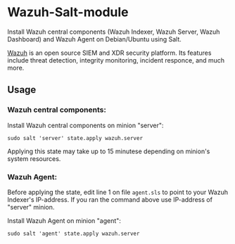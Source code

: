 # Wazuh-Salt-module

Install Wazuh central components (Wazuh Indexer, Wazuh Server, Wazuh Dashboard) and Wazuh Agent on Debian/Ubuntu using Salt.

[Wazuh](https://wazuh.com/) is an open source SIEM and XDR security platform. Its features include threat detection, integrity monitoring, incident responce, and much more.

## Usage

### Wazuh central components:

Install Wazuh central components on minion "server":

    sudo salt 'server' state.apply wazuh.server

Applying this state may take up to 15 minutese depending on minion's system resources.

### Wazuh Agent:

Before applying the state, edit line 1 on file `agent.sls` to point to your Wazuh Indexer's IP-address. If you ran the command above use IP-address of "server" minion.

Install Wazuh Agent on minion "agent":

    sudo salt 'agent' state.apply wazuh.server
